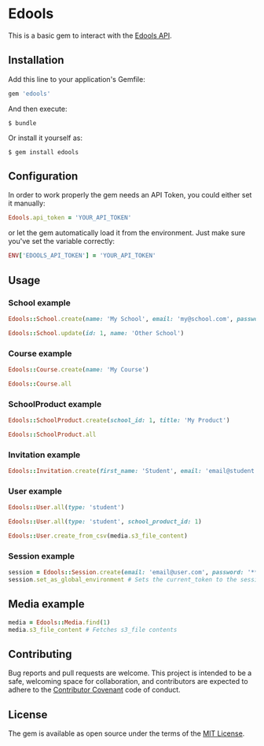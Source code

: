 # Edools

This is a basic gem to interact with the [Edools API](http://docs.edools.com/api/).

## Installation

Add this line to your application's Gemfile:

```ruby
gem 'edools'
```

And then execute:

    $ bundle

Or install it yourself as:

    $ gem install edools

## Configuration

In order to work properly the gem needs an API Token, you could either set it manually:

```ruby
Edools.api_token = 'YOUR_API_TOKEN'
```

or let the gem automatically load it from the environment. Just make sure you've set the variable correctly:

```ruby
ENV['EDOOLS_API_TOKEN'] = 'YOUR_API_TOKEN'
```

## Usage

### School example

```ruby
Edools::School.create(name: 'My School', email: 'my@school.com', password: '******')

Edools::School.update(id: 1, name: 'Other School')
```

### Course example

```ruby
Edools::Course.create(name: 'My Course')

Edools::Course.all
```

### SchoolProduct example

```ruby
Edools::SchoolProduct.create(school_id: 1, title: 'My Product')

Edools::SchoolProduct.all
```

### Invitation example

```ruby
Edools::Invitation.create(first_name: 'Student', email: 'email@student.com', password: '******', password_confirmation: '******')
```

### User example

```ruby
Edools::User.all(type: 'student')

Edools::User.all(type: 'student', school_product_id: 1)

Edools::User.create_from_csv(media.s3_file_content)
```

### Session example

```ruby
session = Edools::Session.create(email: 'email@user.com', password: '******')
session.set_as_global_environment # Sets the current_token to the session's credentials
```

## Media example

```ruby
media = Edools::Media.find(1)
media.s3_file_content # Fetches s3_file contents
```

## Contributing

Bug reports and pull requests are welcome. This project is intended to be a safe, welcoming space for collaboration, and contributors are expected to adhere to the [Contributor Covenant](http://contributor-covenant.org) code of conduct.


## License

The gem is available as open source under the terms of the [MIT License](http://opensource.org/licenses/MIT).


